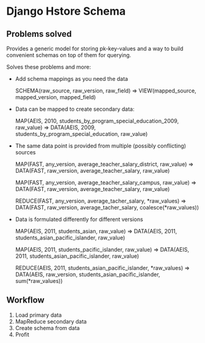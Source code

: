 # Django Hstore Schema

## Problems solved

Provides a generic model for storing pk-key-values and a way to build convenient schemas on top of them for querying.

Solves these problems and more:

* Add schema mappings as you need the data

	SCHEMA(raw_source, raw_version, raw_field)
		=> VIEW(mapped_source, mapped_version, mapped_field)

* Data can be mapped to create secondary data:

	MAP(AEIS, 2010, students_by_program_special_education_2009, raw_value)
		=> DATA(AEIS, 2009, students_by_program_special_education, raw_value)

* The same data point is provided from multiple (possibly conflicting) sources

	MAP(FAST, any_version, average_teacher_salary_district, raw_value)
		=> DATA(FAST, raw_version, average_teacher_salary, raw_value)

	MAP(FAST, any_version, average_teacher_salary_campus, raw_value)
		=> DATA(FAST, raw_version, average_teacher_salary, raw_value)

	REDUCE(FAST, any_version, average_tacher_salary, *raw_values)
		=> DATA(FAST, raw_version, average_tacher_salary, coalesce(*raw_values))

* Data is formulated differently for different versions

	MAP(AEIS, 2011, students_asian, raw_value)
		=> DATA(AEIS, 2011, students_asian_pacific_islander, raw_value)

	MAP(AEIS, 2011, students_pacific_islander, raw_value)
		=> DATA(AEIS, 2011, students_asian_pacific_islander, raw_value)

	REDUCE(AEIS, 2011, students_asian_pacific_islander, *raw_values)
		=> DATA(AEIS, raw_version, students_asian_pacific_islander, sum(*raw_values))


## Workflow

1. Load primary data
2. MapReduce secondary data
3. Create schema from data
4. Profit
